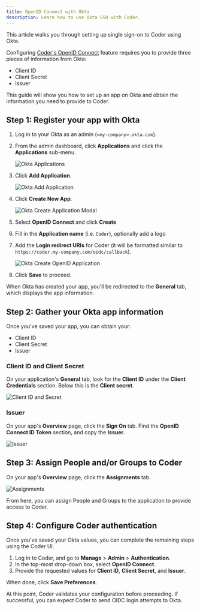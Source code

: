 ```yaml
---
title: OpenID Connect with Okta
description: Learn how to use Okta SSO with Coder.
---
```


This article walks you through setting up single sign-on to Coder using Okta.

Configuring [Coder's OpenID Connect](../../admin/access-control/index.md#openid-connect)
feature requires you to provide three pieces of information from Okta:

- Client ID
- Client Secret
- Issuer

This guide will show you how to set up an app on Okta and obtain the
information you need to provide to Coder.

## Step 1: Register your app with Okta

1. Log in to your Okta as an admin (`<my-company>.okta.com`).
1. From the admin dashboard, click **Applications** and click the
   **Applications** sub-menu.

   ![Okta Applications](../../assets/guides/admin/okta-add-app.jpg)

1. Click **Add Application**.

   ![Okta Add Application](../../assets/guides/admin/okta-create-new-app.jpg)

1. Click **Create New App**.

   ![Okta Create Application Modal](../../assets/guides/admin/okta-custom-app-creation.jpg)

1. Select **OpenID Connect** and click **Create**
1. Fill in the **Application name** (i.e. `Coder`), optionally add a logo
1. Add the **Login redirect URIs** for Coder (it will be formatted similar
   to `https://coder.my-company.com/oidc/callback`).
  
   ![Okta Create OpenID Application](../../assets/guides/admin/okta-create-openid-integration.jpg)

1. Click **Save** to proceed.

When Okta has created your app, you'll be redirected to the **General** tab,
which displays the app information.

## Step 2: Gather your Okta app information

Once you've saved your app, you can obtain your:

- Client ID
- Client Secret
- Issuer

### Client ID and Client Secret

On your application's **General** tab, look for the **Client ID** under
the **Client Credentials** section. Below this is the **Client secret**.

![Client ID and Secret](../../assets/guides/admin/okta-client-id-and-secret.jpg)

### Issuer

On your app's **Overview** page, click the **Sign On** tab. Find the
**OpenID Connect ID Token** section, and copy the **Issuer**.

![Issuer](../../assets/guides/admin/okta-issuer.jpg)

## Step 3: Assign People and/or Groups to Coder

On your app's **Overview** page, click the **Assignments** tab.

![Assignments](../../assets/guides/admin/okta-assign-app.jpg)

From here, you can assign People and Groups to the application to
provide access to Coder.

## Step 4: Configure Coder authentication

Once you've saved your Okta values, you can complete the remaining steps using the
Coder UI.

1. Log in to Coder, and go to **Manage** > **Admin** > **Authentication**.
1. In the top-most drop-down box, select **OpenID Connect**.
1. Provide the requested values for **Client ID**, **Client Secret**, and
   **Issuer**.

When done, click **Save Preferences**.

At this point, Coder validates your configuration before proceeding. If
successful, you can expect Coder to send OIDC login attempts to Okta.
